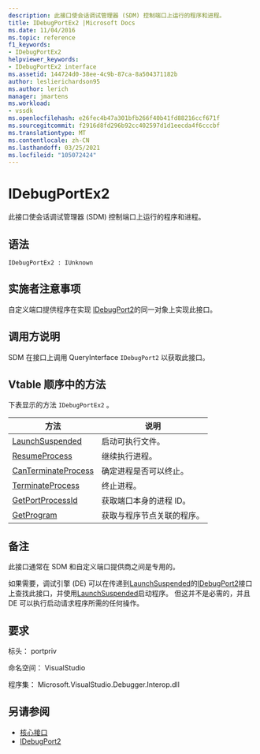 ```yaml
---
description: 此接口使会话调试管理器 (SDM) 控制端口上运行的程序和进程。
title: IDebugPortEx2 |Microsoft Docs
ms.date: 11/04/2016
ms.topic: reference
f1_keywords:
- IDebugPortEx2
helpviewer_keywords:
- IDebugPortEx2 interface
ms.assetid: 144724d0-38ee-4c9b-87ca-8a504371182b
author: leslierichardson95
ms.author: lerich
manager: jmartens
ms.workload:
- vssdk
ms.openlocfilehash: e26fec4b47a301bfb266f40b41fd88216ccf671f
ms.sourcegitcommit: f2916d8fd296b92cc402597d1d1eecda4f6cccbf
ms.translationtype: MT
ms.contentlocale: zh-CN
ms.lasthandoff: 03/25/2021
ms.locfileid: "105072424"
---
```

# <a name="idebugportex2"></a>IDebugPortEx2
此接口使会话调试管理器 (SDM) 控制端口上运行的程序和进程。

## <a name="syntax"></a>语法

```
IDebugPortEx2 : IUnknown
```

## <a name="notes-for-implementers"></a>实施者注意事项
 自定义端口提供程序在实现 [IDebugPort2](../../../extensibility/debugger/reference/idebugport2.md)的同一对象上实现此接口。

## <a name="notes-for-callers"></a>调用方说明
 SDM 在接口[](/cpp/atl/queryinterface)上调用 QueryInterface `IDebugPort2` 以获取此接口。

## <a name="methods-in-vtable-order"></a>Vtable 顺序中的方法
 下表显示的方法 `IDebugPortEx2` 。

|方法|说明|
|------------|-----------------|
|[LaunchSuspended](../../../extensibility/debugger/reference/idebugportex2-launchsuspended.md)|启动可执行文件。|
|[ResumeProcess](../../../extensibility/debugger/reference/idebugportex2-resumeprocess.md)|继续执行进程。|
|[CanTerminateProcess](../../../extensibility/debugger/reference/idebugportex2-canterminateprocess.md)|确定进程是否可以终止。|
|[TerminateProcess](../../../extensibility/debugger/reference/idebugportex2-terminateprocess.md)|终止进程。|
|[GetPortProcessId](../../../extensibility/debugger/reference/idebugportex2-getportprocessid.md)|获取端口本身的进程 ID。|
|[GetProgram](../../../extensibility/debugger/reference/idebugportex2-getprogram.md)|获取与程序节点关联的程序。|

## <a name="remarks"></a>备注
 此接口通常在 SDM 和自定义端口提供商之间是专用的。

 如果需要，调试引擎 (DE) 可以在传递到[LaunchSuspended](../../../extensibility/debugger/reference/idebugenginelaunch2-launchsuspended.md)的[IDebugPort2](../../../extensibility/debugger/reference/idebugport2.md)接口上查找此接口，并使用[LaunchSuspended](../../../extensibility/debugger/reference/idebugportex2-launchsuspended.md)启动程序。 但这并不是必需的，并且 DE 可以执行启动请求程序所需的任何操作。

## <a name="requirements"></a>要求
 标头： portpriv

 命名空间： VisualStudio

 程序集： Microsoft.VisualStudio.Debugger.Interop.dll

## <a name="see-also"></a>另请参阅
- [核心接口](../../../extensibility/debugger/reference/core-interfaces.md)
- [IDebugPort2](../../../extensibility/debugger/reference/idebugport2.md)
